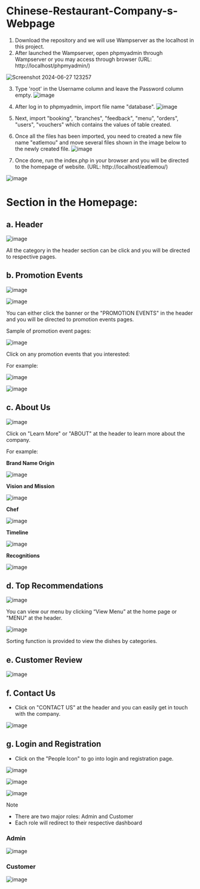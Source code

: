 # Chinese-Restaurant-Company-s-Webpage
1. Download the repository and we will use Wampserver as the localhost in this project.
2. After launched the Wampserver, open phpmyadmin through Wampserver or you may access through browser (URL: http://localhost/phpmyadmin/)
   
![Screenshot 2024-06-27 123257](https://github.com/ZoeChuaZY/Chinese-Restaurant-Company-s-Webpage/assets/164743060/7ed51d76-3383-4f9d-8e0f-cd05a3628dbc)

3. Type 'root' in the Username column and leave the Password column empty.
![image](https://github.com/ZoeChuaZY/Chinese-Restaurant-Company-s-Webpage/assets/164743060/2bc89a54-6061-40d5-872f-d373370169ac)

4. After log in to phpmyadmin, import file name "database".
![image](https://github.com/ZoeChuaZY/Chinese-Restaurant-Company-s-Webpage/assets/164743060/0183747d-0c61-479f-94dd-0fbe4caa2463)

5. Next, import "booking", "branches", "feedback", "menu", "orders", "users", "vouchers" which contains the values of table created.

6. Once all the files has been imported,  you need to created a new file name "eatlemou" and move several files shown in the image below to the newly created file.
![image](https://github.com/ZoeChuaZY/Chinese-Restaurant-Company-s-Webpage/assets/167123360/4a30e188-8cbf-45d3-8c00-746bd9f60082)

7. Once done, run the index.php in your browser and you will be directed to the homepage of website. (URL: http://localhost/eatlemou/)

![image](https://github.com/ZoeChuaZY/Chinese-Restaurant-Company-s-Webpage/assets/164743060/e13bce84-9b82-4e41-840b-d493615315fa)

# Section in the Homepage:

## **a. Header**

![image](https://github.com/ZoeChuaZY/Chinese-Restaurant-Company-s-Webpage/assets/164743060/acd65c69-6ded-46b6-b969-e7b140aba3d9)

All the category in the header section can be click and you will be directed to respective pages.

## **b. Promotion Events**

![image](https://github.com/ZoeChuaZY/Chinese-Restaurant-Company-s-Webpage/assets/164743060/f8934fc3-ba09-4f70-b60d-0e60b8e96214)

![image](https://github.com/ZoeChuaZY/Chinese-Restaurant-Company-s-Webpage/assets/164743060/4432ca4a-feb3-4109-a224-43fa45fc5ee1)

You can either click the banner or the "PROMOTION EVENTS" in the header and you will be directed to promotion events pages.

Sample of promotion event pages:

![image](https://github.com/ZoeChuaZY/Chinese-Restaurant-Company-s-Webpage/assets/164743060/e30738ba-f05d-413f-b0df-21a47f1abad3)

Click on any promotion events that you interested:

For example:

![image](https://github.com/ZoeChuaZY/Chinese-Restaurant-Company-s-Webpage/assets/164743060/97ef7503-97c4-4a59-b337-4b266eb08fa9)

![image](https://github.com/ZoeChuaZY/Chinese-Restaurant-Company-s-Webpage/assets/164743060/1a956f5a-567f-4a29-af7c-75525986a1ce)

## **c. About Us**

![image](https://github.com/ZoeChuaZY/Chinese-Restaurant-Company-s-Webpage/assets/164743060/052f9d65-c443-44a5-9189-b2ad71368738)

Click on "Learn More" or "ABOUT" at the header to learn more about the company.

For example:

**Brand Name Origin**

![image](https://github.com/ZoeChuaZY/Chinese-Restaurant-Company-s-Webpage/assets/164743060/184a2ba2-e94d-4b2d-b773-93c321f0ae69)

**Vision and Mission**

![image](https://github.com/ZoeChuaZY/Chinese-Restaurant-Company-s-Webpage/assets/164743060/d686a597-f5a3-470f-bf6e-6e70415034a1)

**Chef**

![image](https://github.com/ZoeChuaZY/Chinese-Restaurant-Company-s-Webpage/assets/164743060/f5cb8519-1eeb-42cb-a91f-b7e93621cbb1)

**Timeline**

![image](https://github.com/ZoeChuaZY/Chinese-Restaurant-Company-s-Webpage/assets/164743060/832013c9-1e7d-46b4-a56e-18cda1fe401f)

**Recognitions**

![image](https://github.com/ZoeChuaZY/Chinese-Restaurant-Company-s-Webpage/assets/164743060/eb9abd15-a4b1-4ffc-9819-bfa2c7aca34d)


## **d. Top Recommendations**

![image](https://github.com/ZoeChuaZY/Chinese-Restaurant-Company-s-Webpage/assets/164743060/9c0d25cc-69ee-4c94-9693-b02710ad21a3)

You can view our menu by clicking “View Menu” at the home page or "MENU" at the header.

![image](https://github.com/ZoeChuaZY/Chinese-Restaurant-Company-s-Webpage/assets/164743060/b06e81e6-20fb-4202-8726-aff0515ab88a)

Sorting function is provided to view the dishes by categories.

## **e. Customer Review**

![image](https://github.com/ZoeChuaZY/Chinese-Restaurant-Company-s-Webpage/assets/164743060/db4d84c0-c62c-4781-9093-a587931b1980)

## **f. Contact Us**

- Click on "CONTACT US" at the header and you can easily get in touch with the company.

![image](https://github.com/ZoeChuaZY/Chinese-Restaurant-Company-s-Webpage/assets/164743060/81c2f3b1-417a-4818-983a-2d1ca1ad5b03)


## **g. Login and Registration**
- Click on the "People Icon" to go into login and registration page.
  
![image](https://github.com/ZoeChuaZY/Chinese-Restaurant-Company-s-Webpage/assets/167123360/4669d30e-8bed-4185-9d7e-6c595c7a18b3)

![image](https://github.com/ZoeChuaZY/Chinese-Restaurant-Company-s-Webpage/assets/167123360/36cb98d5-adb1-4a1e-a540-e35a4c7fbcec)

![image](https://github.com/ZoeChuaZY/Chinese-Restaurant-Company-s-Webpage/assets/167123360/582861ca-82e1-4ef7-8de5-760b2e657214)

> [!NOTE]
> - There are two major roles: Admin and Customer<br>
> - Each role will redirect to their respective dashboard

### Admin

![image](https://github.com/ZoeChuaZY/Chinese-Restaurant-Company-s-Webpage/assets/167123360/10f8c7a7-cbbd-45df-b6ee-c18d0db22e82)

### Customer

![image](https://github.com/ZoeChuaZY/Chinese-Restaurant-Company-s-Webpage/assets/167123360/a295cc0d-b50b-4620-a037-ed1d4a79b028)


